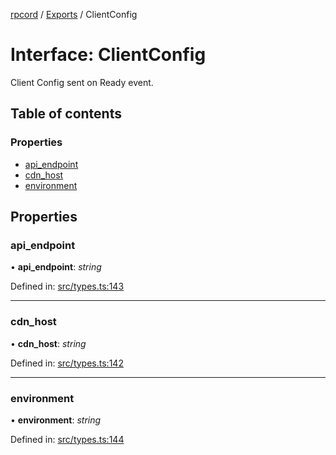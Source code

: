 [rpcord](../README.md) / [Exports](../modules.md) / ClientConfig

# Interface: ClientConfig

Client Config sent on Ready event.

## Table of contents

### Properties

- [api\_endpoint](clientconfig.md#api_endpoint)
- [cdn\_host](clientconfig.md#cdn_host)
- [environment](clientconfig.md#environment)

## Properties

### api\_endpoint

• **api\_endpoint**: *string*

Defined in: [src/types.ts:143](https://github.com/DjDeveloperr/RPCord/blob/43e46ce/src/types.ts#L143)

___

### cdn\_host

• **cdn\_host**: *string*

Defined in: [src/types.ts:142](https://github.com/DjDeveloperr/RPCord/blob/43e46ce/src/types.ts#L142)

___

### environment

• **environment**: *string*

Defined in: [src/types.ts:144](https://github.com/DjDeveloperr/RPCord/blob/43e46ce/src/types.ts#L144)
